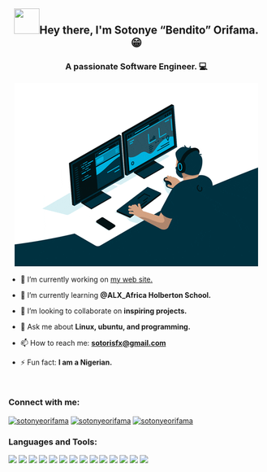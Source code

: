 

<h2 align="center"><img width="50px" height="50px" src="https://c.tenor.com/SNL9_xhZl9oAAAAj/waving-hand-joypixels.gif"/>Hey there, I'm Sotonye &ldquo;Bendito&rdquo; Orifama. 😁</h2>
<h3 align="center">A passionate Software Engineer. 💻</h3>
<center><img src="https://github.com/EmediongFrancis/EmediongFrancis/blob/main/giphy.gif"/></center>

- 🔭 I’m currently working on [my web site.](https://github.com/sotoriz/mysql)

- 🌱 I’m currently learning **@ALX_Africa Holberton School.**

- 👯 I’m looking to collaborate on **inspiring projects.**

- 💬 Ask me about **Linux, ubuntu, and programming.**

- 📫 How to reach me: **sotorisfx@gmail.com**

- ⚡ Fun fact: **I am a Nigerian.**
<br>
<h3 align="left">Connect with me:</h3>
<p align="left">
<a href="https://twitter.com/sotoris" target="blank"><img align="center" src="https://raw.githubusercontent.com/rahuldkjain/github-profile-readme-generator/master/src/images/icons/Social/twitter.svg" alt="sotonyeorifama" height="30" width="40" /></a>
<a href="https://linkedin.com/in/sotonyeorifama" target="blank"><img align="center" src="https://raw.githubusercontent.com/rahuldkjain/github-profile-readme-generator/master/src/images/icons/Social/linked-in-alt.svg" alt="sotonyeorifama" height="30" width="40" /></a>
<a href="https://fb.com/sotonyeorifama" target="blank"><img align="center" src="https://raw.githubusercontent.com/rahuldkjain/github-profile-readme-generator/master/src/images/icons/Social/facebook.svg" alt="sotonyeorifama" height="30" width="40" /></a>

<h3 align="left">Languages and Tools:</h3>
<p align="left">

<p>
  <img src="https://img.shields.io/badge/Python-3776AB?style=for-the-badge&logo=python&logoColor=white" />
  <img src="https://img.shields.io/badge/HTML5-E34F26?style=for-the-badge&logo=html5&logoColor=white" />
  <img src="https://img.shields.io/badge/CSS3-1572B6?style=for-the-badge&logo=css3&logoColor=white" />
  <img src="https://img.shields.io/badge/JavaScript-323330?style=for-the-badge&logo=javascript&logoColor=F7DF1E" />
  <img src="https://img.shields.io/badge/TypeScript-007ACC?style=for-the-badge&logo=typescript&logoColor=white" />
  <img src="https://img.shields.io/badge/C-00599C?style=for-the-badge&logo=c&logoColor=white" />
  <img src="https://img.shields.io/badge/C%2B%2B-00599C?style=for-the-badge&logo=c%2B%2B&logoColor=white" />
  <img src="https://img.shields.io/badge/C%23-239120?style=for-the-badge&logo=c-sharp&logoColor=white" />
  <img src="https://img.shields.io/badge/Java-ED8B00?style=for-the-badge&logo=java&logoColor=white" />
  <img src="https://img.shields.io/badge/PHP-777BB4?style=for-the-badge&logo=php&logoColor=white" />
  <img src="https://img.shields.io/badge/Swift-FA7343?style=for-the-badge&logo=swift&logoColor=white" />
  <img src="https://img.shields.io/badge/Go-00ADD8?style=for-the-badge&logo=go&logoColor=white" />
  <img src="https://img.shields.io/badge/Ruby-CC342D?style=for-the-badge&logo=ruby&logoColor=white" />
  <img src="https://img.shields.io/badge/json-5E5C5C?style=for-the-badge&logo=json&logoColor=white" />
</p>
